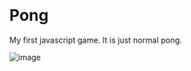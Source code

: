 # Pong
My first javascript game. It is just normal pong.

![image](https://user-images.githubusercontent.com/43919309/133011476-6bf0bf81-7e44-4001-ae5e-3a009dd588e0.png)

